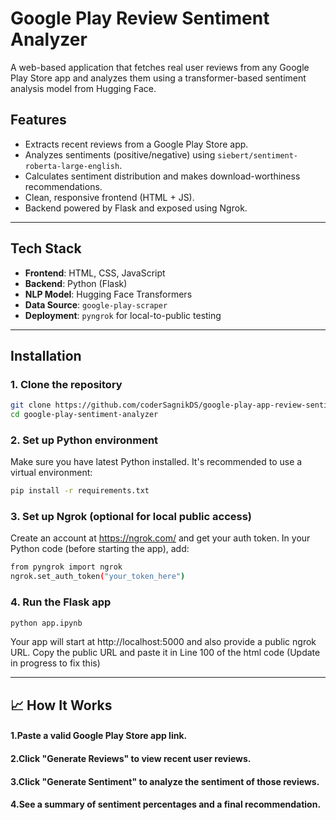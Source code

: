 # Google Play Review Sentiment Analyzer

A web-based application that fetches real user reviews from any Google Play Store app and analyzes them using a transformer-based sentiment analysis model from Hugging Face.

## Features

- Extracts recent reviews from a Google Play Store app.
- Analyzes sentiments (positive/negative) using `siebert/sentiment-roberta-large-english`.
- Calculates sentiment distribution and makes download-worthiness recommendations.
- Clean, responsive frontend (HTML + JS).
- Backend powered by Flask and exposed using Ngrok.

---

## Tech Stack

- **Frontend**: HTML, CSS, JavaScript
- **Backend**: Python (Flask)
- **NLP Model**: Hugging Face Transformers
- **Data Source**: `google-play-scraper`
- **Deployment**: `pyngrok` for local-to-public testing

---

## Installation

### 1. Clone the repository
```bash
git clone https://github.com/coderSagnikDS/google-play-app-review-sentiment-analyser.git
cd google-play-sentiment-analyzer
```
### 2. Set up Python environment
Make sure you have latest Python installed. It's recommended to use a virtual environment:
```bash
pip install -r requirements.txt
```
### 3. Set up Ngrok (optional for local public access)
Create an account at https://ngrok.com/ and get your auth token.
In your Python code (before starting the app), add:
```bash
from pyngrok import ngrok
ngrok.set_auth_token("your_token_here")
```
### 4. Run the Flask app
```bash
python app.ipynb
```

Your app will start at http://localhost:5000 and also provide a public ngrok URL.
Copy the public URL and paste it in Line 100 of the html code
(Update in progress to fix this)

---

## 📈 How It Works
#### 1.Paste a valid Google Play Store app link.
#### 2.Click "Generate Reviews" to view recent user reviews.
#### 3.Click "Generate Sentiment" to analyze the sentiment of those reviews.
#### 4.See a summary of sentiment percentages and a final recommendation.
